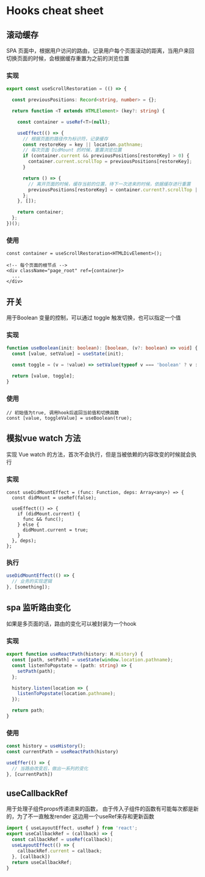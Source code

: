 # Hooks cheat sheet

## 滚动缓存

SPA 页面中，根据用户访问的路由，记录用户每个页面滚动的距离，当用户来回切换页面的时候，会根据缓存重置为之前的浏览位置


### 实现

```ts
export const useScrollRestoration = (() => {

  const previousPositions: Record<string, number> = {};

  return function <T extends HTMLElement> (key?: string) {

    const container = useRef<T>(null);

    useEffect(() => {
      // 根据页面的路径作为标识符，记录缓存
      const restoreKey = key || location.pathname;
      // 每次页面 DidMount 的时候，重置浏览位置
      if (container.current && previousPositions[restoreKey] > 0) {
        container.current.scrollTop = previousPositions[restoreKey];
      }

      return () => {
        // 离开页面的时候，缓存当前的位置，待下一次进来的时候，依据缓存进行重置
        previousPositions[restoreKey] = container.current?.scrollTop || 0;
      };
    }, []);

    return container;
  };
})();
```

### 使用

```tsx
const container = useScrollRestoration<HTMLDivElement>();

<!-- 每个页面的根节点 -->
<div className="page_root" ref={container}>
  ...
</div>
```

## 开关

用于Boolean 变量的控制，可以通过 toggle 触发切换，也可以指定一个值

### 实现

```ts
function useBoolean(init: boolean): [boolean, (v?: boolean) => void] {
  const [value, setValue] = useState(init);

  const toggle = (v = !value) => setValue(typeof v === 'boolean' ? v : !value);

  return [value, toggle];
}
```

### 使用

```tsx
// 初始值为true, 调用hook后返回当前值和切换函数
const [value, toggleValue] = useBoolean(true);
```

## 模拟vue watch 方法

实现 Vue watch 的方法，首次不会执行，但是当被依赖的内容改变的时候就会执行

### 实现

```tsx
const useDidMountEffect = (func: Function, deps: Array<any>) => {
  const didMount = useRef(false);

  useEffect(() => {
    if (didMount.current) {
      func && func();
    } else {
      didMount.current = true;
    }
  }, deps);
};
```

### 执行

```ts
useDidMountEffect(() => {
  // 业务的实现逻辑
}, [something]);
```

## spa 监听路由变化

如果是多页面的话，路由的变化可以被封装为一个hook

### 实现

```ts
export function useReactPath(history: H.History) {
  const [path, setPath] = useState(window.location.pathname);
  const listenToPopstate = (path: string) => {
    setPath(path);
  };

  history.listen(location => {
    listenToPopstate(location.pathname);
  });

  return path;
}
```

### 使用

```ts
const history = useHistory();
const currentPath = useReactPath(history)

useEffer(() => {
  // 当路由改变后，做出一系列的变化
}, [currentPath])
```

## useCallbackRef

用于处理子组件props传递进来的函数，
由于传入子组件的函数有可能每次都是新的，为了不一直触发render
这边用一个useRef来存和更新函数

```ts
import { useLayoutEffect, useRef } from 'react';
export useCallbackRef = (callback) => {
  const callbackRef = useRef(callback);
  useLayoutEffect(() => {
    callbackRef.current = callback;
  }, [callback])
  return useCallbackRef;
}
```